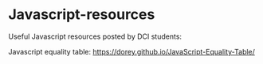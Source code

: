 # Javascript-resources
Useful Javascript resources posted by DCI students:

Javascript equality table: https://dorey.github.io/JavaScript-Equality-Table/
